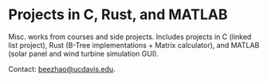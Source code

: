 # Projects in C, Rust, and MATLAB
Misc. works from courses and side projects. Includes projects in C (linked list project), Rust (B-Tree implementations + Matrix calculator), and MATLAB (solar panel and wind turbine simulation GUI). 

Contact: beezhao@ucdavis.edu.
